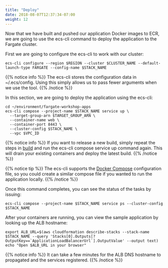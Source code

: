 ```yaml
---
title: "Deploy"
date: 2018-08-07T12:37:34-07:00
weight: 12
---
```


Now that we have built and pushed our application Docker images to ECR, we are going to use the ecs-cli command to deploy
the application to the Fargate cluster.

First we are going to configure the ecs-cli to work with our cluster:

```
ecs-cli configure --region $REGION --cluster $CLUSTER_NAME --default-launch-type FARGATE --config-name $STACK_NAME
```

{{% notice info %}}
The ecs-cli stores the configuration data in ~/.ecs/config. Using this simply allows us to pass fewer arguments
when we use the tool.
{{% /notice %}}

In this section, we are going to deploy the application using the ecs-cli:

```
cd ~/environment/fargate-workshop-apps
ecs-cli compose --project-name $STACK_NAME service up \
  --target-group-arn $TARGET_GROUP_ARN \
  --container-name web \
  --container-port 8443 \
  --cluster-config $STACK_NAME \
  --vpc $VPC_ID
```


{{% notice info %}}
If you want to release a new build, simply repeat the steps in [build](/app/build/) and run the ecs-cli compose service up command again. This will drain your existing containers and deploy the latest build.
{{% /notice %}}


{{% notice tip %}}
The ecs-cli supports the [Docker Compose](https://docs.docker.com/compose/) configuration file, so you could create a similar
compose file if you wanted to run the application locally.
{{% /notice %}}

Once this command completes, you can see the status of the tasks by issuing:

```
ecs-cli compose --project-name $STACK_NAME service ps --cluster-config $STACK_NAME
```

After your containers are running, you can view the sample application by looking up the ALB hostname:

```
export ALB_URL=$(aws cloudformation describe-stacks --stack-name $STACK_NAME --query 'Stacks[0].Outputs[?OutputKey==`ApplicationLoadBalancerUrl`].OutputValue' --output text)
echo "Open $ALB_URL in your browser"
```

{{% notice info %}}
It can take a few minutes for the ALB DNS hostname to propagated and the services registered.
{{% /notice %}}



